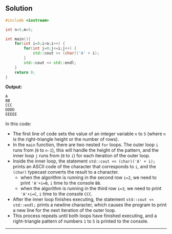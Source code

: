 ## Solution

```cpp
#include <iostream>

int n=5,m=5;

int main(){
	for(int i=0;i<n;i++) {
		for(int j=0;j<=i;j++) {
			std::cout << (char)('A' + i);
		}
		std::cout << std::endl;
	}
	return 0;
}
```

**Output:**

```
A
BB
CCC
DDDD
EEEEE
```

In this code:

- The first line of code sets the value of an integer variable `n` to `5` (where `n` is the right-triangle height or the number of rows).
- In the `main` function, there are two nested `for` loops. The outer loop `i` runs from (`0` to `n-1`), this will handle the height of the pattern, and the inner loop `j` runs from (`0` to `i`) for each iteration of the outer loop.
- Inside the inner loop, the statement `std::cout << (char)('A' + i);` prints an ASCII code of the character that corresponds to `i`, and the `(char)` typecast converts the result to a character.
	- when the algorithm is running in the second row `i=2`, we need to print  `'A'+i=B`, `i` time to the console `BB`.
	- when the algorithm is running in the third row `i=3`, we need to print `'A'+i=C`, `i` time to the console `CCC`.
- After the inner loop finishes executing, the statement `std::cout << std::endl;` prints a newline character, which causes the program to print a new line for the next iteration of the outer loop.
- This process repeats until both loops have finished executing, and a right-triangle pattern of numbers `1` to `5` is printed to the console.
---